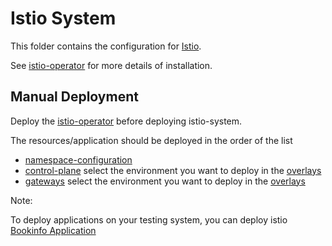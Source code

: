 Istio System
============

This folder contains the configuration for [Istio](https://istio.io/).

See [istio-operator](../istio-operator) for more details of installation.

Manual Deployment
-----------------
Deploy the [istio-operator](../istio-operator) before deploying istio-system.

The resources/application should be deployed in the order of the list
- [namespace-configuration](configurations)
- [control-plane](control-plane) select the environment you want to deploy in the [overlays](control-plane/overlays)
- [gateways](gateways) select the environment you want to deploy in the [overlays](gateways/overlays)

Note:

To deploy applications on your testing system, you can deploy istio  [Bookinfo Application](https://istio.io/latest/docs/examples/bookinfo/)
